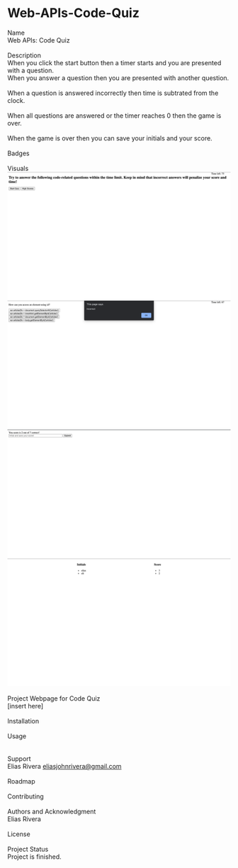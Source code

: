 # Web-APIs-Code-Quiz

Name
<br>
Web APIs: Code Quiz
<br>
<br>
Description
<br>
When you click the start button then a timer starts and you are presented with a question. 
<br>
When you answer a question then you are presented with another question.  
<br>
When a question is answered incorrectly then time is subtrated from the clock.   
<br>
When all questions are answered or the timer reaches 0 then the game is over.  
<br>
When the game is over then you can save your initials and your score. 
<br>
<br>
Badges
<br>
<br>
Visuals
![](./images/1.png)
![](./images/2.png)
![](./images/3.png)
![](./images/4.png)
<br>
<br>
Project Webpage for Code Quiz
<br>
[insert here]
<br>
<br>
Installation
<br>
<br>
Usage
<br> 
<br>
<br>
Support
<br>
Elias Rivera
eliasjohnrivera@gmail.com
<br>
<br>
Roadmap
<br>
<br>
Contributing
<br>
<br>
Authors and Acknowledgment 
<br>
Elias Rivera
<br>
<br>
License
<br>
<br>
Project Status 
<br>
Project is finished. 
